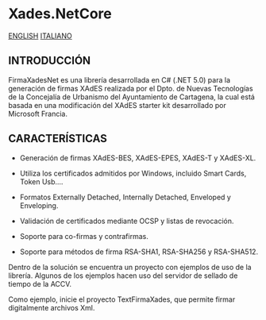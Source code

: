 Xades.NetCore
=============

[ENGLISH](/README.EN.md)
[ITALIANO](/README.IT.md)

INTRODUCCIÓN
-------------
FirmaXadesNet es una librería desarrollada en C# (.NET 5.0) para la generación de firmas XAdES realizada por el Dpto. de Nuevas Tecnologías de la Concejalía de Urbanismo del Ayuntamiento de Cartagena, la cual está basada en una modificación del XAdES starter kit desarrollado por Microsoft Francia.


CARACTERÍSTICAS
---------------

- Generación de firmas XAdES-BES, XAdES-EPES, XAdES-T y XAdES-XL.

- Utiliza los certificados admitidos por Windows, incluido Smart Cards, Token Usb....

- Formatos Externally Detached, Internally Detached, Enveloped y Enveloping.

- Validación de certificados mediante OCSP y listas de revocación.

- Soporte para co-firmas y contrafirmas.

- Soporte para métodos de firma RSA-SHA1, RSA-SHA256 y RSA-SHA512.

Dentro de la solución se encuentra un proyecto con ejemplos de uso de la librería. Algunos de los ejemplos hacen uso del servidor de sellado de tiempo de la ACCV.

Como ejemplo, inicie el proyecto TextFirmaXades, que permite firmar digitalmente archivos Xml.
